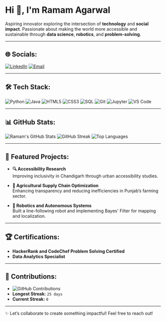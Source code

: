 # Hi 👋, I'm Ramam Agarwal

Aspiring innovator exploring the intersection of **technology** and **social impact**. Passionate about making the world more accessible and sustainable through **data science**, **robotics**, and **problem-solving**.

---

## 🌐 Socials:
[![LinkedIn](https://img.shields.io/badge/LinkedIn-0077B5?logo=linkedin&logoColor=white)](https://linkedin.com/in/ramam-agarwal-51363716b/)
[![Email](https://img.shields.io/badge/Email-D14836?logo=gmail&logoColor=white)](mailto:ramamagarwal1234@gmail.com)

---

## 🛠️ Tech Stack:
![Python](https://img.shields.io/badge/Python-3776AB?logo=python&logoColor=white)
![Java](https://img.shields.io/badge/Java-007396?logo=java&logoColor=white)
![HTML5](https://img.shields.io/badge/HTML5-E34F26?logo=html5&logoColor=white)
![CSS3](https://img.shields.io/badge/CSS3-1572B6?logo=css3&logoColor=white)
![SQL](https://img.shields.io/badge/SQL-003B57?logo=postgresql&logoColor=white)
![Git](https://img.shields.io/badge/Git-F05032?logo=git&logoColor=white)
![Jupyter](https://img.shields.io/badge/Jupyter-F37626?logo=jupyter&logoColor=white)
![VS Code](https://img.shields.io/badge/VS%20Code-007ACC?logo=visual-studio-code&logoColor=white)

---

## 📊 GitHub Stats:
![Ramam's GitHub Stats](https://github-readme-stats.vercel.app/api?username=ramam-agarwal&show_icons=true&theme=radical&count_private=true)
![GitHub Streak](https://streak-stats.demolab.com?user=ramam-agarwal&theme=radical&hide_border=true)
![Top Languages](https://github-readme-stats.vercel.app/api/top-langs/?username=ramam-agarwal&layout=compact&theme=radical)

---

## 🚀 Featured Projects:
- **🔍 Accessibility Research**  
  Improving inclusivity in Chandigarh through urban accessibility studies.

- **🌾 Agricultural Supply Chain Optimization**  
  Enhancing transparency and reducing inefficiencies in Punjab’s farming sector.

- **🤖 Robotics and Autonomous Systems**  
  Built a line-following robot and implementing Bayes' Filter for mapping and localization.

---

## 🏆 Certifications:
- **HackerRank and CodeChef Problem Solving Certified**
- **Data Analytics Specialist**
---

## 📅 Contributions:
- ![GitHub Contributions](https://github-contributor-stats.vercel.app/api?username=ramam-agarwal&limit=5&theme=radical)
- **Longest Streak:** `25 days`
- **Current Streak:** `0`

---

✨ Let’s collaborate to create something impactful! Feel free to reach out!
